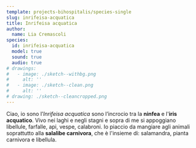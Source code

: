 ```yaml
---
template: projects-bihospitalis/species-single
slug: inrifeisa-acquatica
title: Inrifeisa acquatica
author: 
  name: Lia Cremascoli
species:
  id: inrifeisa-acquatica
  model: true
  sound: true
  audio: true
# drawings:
#   - image: ./sketch--withbg.png
#     alt: ''
#   - image: ./sketch--clean.png
#     alt: ''
# drawing: ./sketch--cleancropped.png
---
```


Ciao, io sono l’*Inrifeisa acquatica* sono l’incrocio tra la **ninfea** e l'**iris acquatico**.
Vivo nei laghi e negli stagni  e sopra di me si appoggiano libellule, farfalle, api, vespe, calabroni. 
Io piaccio da mangiare agli animali soprattutto alla **salalibe carnivora**, che è l'insieme di: salamandra, pianta carnivora e libellula.